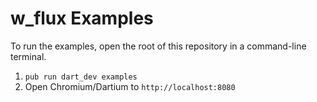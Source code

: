 w_flux Examples
================

To run the examples, open the root of this repository in a command-line terminal.

1. `pub run dart_dev examples`
2. Open Chromium/Dartium to `http://localhost:8080`